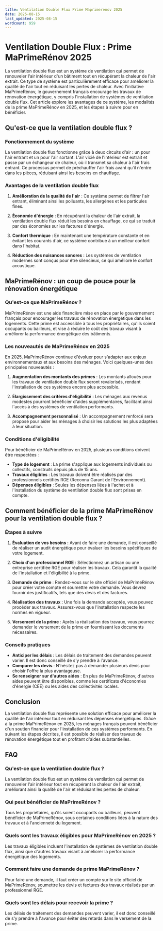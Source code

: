 ```yaml
---
title: Ventilation Double Flux Prime Maprimerenov 2025
date: 2025-08-15
last_updated: 2025-08-15
wordcount: 959
---
```


# Ventilation Double Flux : Prime MaPrimeRénov 2025

La ventilation double flux est un système de ventilation qui permet de renouveler l'air intérieur d'un bâtiment tout en récupérant la chaleur de l'air extrait. Ce type de système est particulièrement efficace pour améliorer la qualité de l'air tout en réduisant les pertes de chaleur. Avec l'initiative MaPrimeRénov, le gouvernement français encourage les travaux de rénovation énergétique, y compris l'installation de systèmes de ventilation double flux. Cet article explore les avantages de ce système, les modalités de la prime MaPrimeRénov en 2025, et les étapes à suivre pour en bénéficier.

## Qu'est-ce que la ventilation double flux ?

### Fonctionnement du système

La ventilation double flux fonctionne grâce à deux circuits d'air : un pour l'air entrant et un pour l'air sortant. L'air vicié de l'intérieur est extrait et passe par un échangeur de chaleur, où il transmet sa chaleur à l'air frais entrant. Ce processus permet de préchauffer l'air frais avant qu'il n'entre dans les pièces, réduisant ainsi les besoins en chauffage.

### Avantages de la ventilation double flux

1. **Amélioration de la qualité de l'air** : Ce système permet de filtrer l'air entrant, éliminant ainsi les polluants, les allergènes et les particules fines.
   
2. **Économie d'énergie** : En récupérant la chaleur de l'air extrait, la ventilation double flux réduit les besoins en chauffage, ce qui se traduit par des économies sur les factures d'énergie.

3. **Confort thermique** : En maintenant une température constante et en évitant les courants d'air, ce système contribue à un meilleur confort dans l'habitat.

4. **Réduction des nuisances sonores** : Les systèmes de ventilation modernes sont conçus pour être silencieux, ce qui améliore le confort acoustique.

## MaPrimeRénov : un coup de pouce pour la rénovation énergétique

### Qu'est-ce que MaPrimeRénov ?

MaPrimeRénov est une aide financière mise en place par le gouvernement français pour encourager les travaux de rénovation énergétique dans les logements. Cette prime est accessible à tous les propriétaires, qu'ils soient occupants ou bailleurs, et vise à réduire le coût des travaux visant à améliorer la performance énergétique des bâtiments.

### Les nouveautés de MaPrimeRénov en 2025

En 2025, MaPrimeRénov continue d'évoluer pour s'adapter aux enjeux environnementaux et aux besoins des ménages. Voici quelques-unes des principales nouveautés :

1. **Augmentation des montants des primes** : Les montants alloués pour les travaux de ventilation double flux seront revalorisés, rendant l'installation de ces systèmes encore plus accessible.

2. **Élargissement des critères d'éligibilité** : Les ménages aux revenus modestes pourront bénéficier d'aides supplémentaires, facilitant ainsi l'accès à des systèmes de ventilation performants.

3. **Accompagnement personnalisé** : Un accompagnement renforcé sera proposé pour aider les ménages à choisir les solutions les plus adaptées à leur situation.

### Conditions d'éligibilité

Pour bénéficier de MaPrimeRénov en 2025, plusieurs conditions doivent être respectées :

- **Type de logement** : La prime s'applique aux logements individuels ou collectifs, construits depuis plus de 15 ans.
- **Travaux éligibles** : Les travaux doivent être réalisés par des professionnels certifiés RGE (Reconnu Garant de l’Environnement).
- **Dépenses éligibles** : Seules les dépenses liées à l'achat et à l'installation du système de ventilation double flux sont prises en compte.

## Comment bénéficier de la prime MaPrimeRénov pour la ventilation double flux ?

### Étapes à suivre

1. **Évaluation de vos besoins** : Avant de faire une demande, il est conseillé de réaliser un audit énergétique pour évaluer les besoins spécifiques de votre logement.

2. **Choix d'un professionnel RGE** : Sélectionnez un artisan ou une entreprise certifiée RGE pour réaliser les travaux. Cela garantit la qualité de l'installation et l'éligibilité à la prime.

3. **Demande de prime** : Rendez-vous sur le site officiel de MaPrimeRénov pour créer votre compte et soumettre votre demande. Vous devrez fournir des justificatifs, tels que des devis et des factures.

4. **Réalisation des travaux** : Une fois la demande acceptée, vous pouvez procéder aux travaux. Assurez-vous que l'installation respecte les normes en vigueur.

5. **Versement de la prime** : Après la réalisation des travaux, vous pourrez demander le versement de la prime en fournissant les documents nécessaires.

### Conseils pratiques

- **Anticiper les délais** : Les délais de traitement des demandes peuvent varier. Il est donc conseillé de s'y prendre à l'avance.
- **Comparer les devis** : N'hésitez pas à demander plusieurs devis pour choisir l'offre la plus avantageuse.
- **Se renseigner sur d'autres aides** : En plus de MaPrimeRénov, d'autres aides peuvent être disponibles, comme les certificats d'économies d'énergie (CEE) ou les aides des collectivités locales.

## Conclusion

La ventilation double flux représente une solution efficace pour améliorer la qualité de l'air intérieur tout en réduisant les dépenses énergétiques. Grâce à la prime MaPrimeRénov en 2025, les ménages français peuvent bénéficier d'un soutien financier pour l'installation de ces systèmes performants. En suivant les étapes décrites, il est possible de réaliser des travaux de rénovation énergétique tout en profitant d'aides substantielles.

## FAQ

### Qu'est-ce que la ventilation double flux ?

La ventilation double flux est un système de ventilation qui permet de renouveler l'air intérieur tout en récupérant la chaleur de l'air extrait, améliorant ainsi la qualité de l'air et réduisant les pertes de chaleur.

### Qui peut bénéficier de MaPrimeRénov ?

Tous les propriétaires, qu'ils soient occupants ou bailleurs, peuvent bénéficier de MaPrimeRénov, sous certaines conditions liées à la nature des travaux et à l'ancienneté du logement.

### Quels sont les travaux éligibles pour MaPrimeRénov en 2025 ?

Les travaux éligibles incluent l'installation de systèmes de ventilation double flux, ainsi que d'autres travaux visant à améliorer la performance énergétique des logements.

### Comment faire une demande de prime MaPrimeRénov ?

Pour faire une demande, il faut créer un compte sur le site officiel de MaPrimeRénov, soumettre les devis et factures des travaux réalisés par un professionnel RGE.

### Quels sont les délais pour recevoir la prime ?

Les délais de traitement des demandes peuvent varier, il est donc conseillé de s'y prendre à l'avance pour éviter des retards dans le versement de la prime.